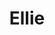 ---
title: Ellie
date: 
draft: false

# descripcion
description : Ovalo chico

materials: Plata 925

color: Opalo turquesa

dimensions: 1,3cm

code: 02-08-0050

type: "Dijes"

categories: []

price: $1.740,00

# Images
# first image will be shown in the product page
images:
  # - image: "images/path_to_image"
  # La ubicacion de las imagenes es imagenes/Dijes/Dijes.Opalo/02-08-0050-ellie
  - image: "./images/dijes/opalo/02-08-0050-ovalo-chico_a.JPG"
  - image: "./images/dijes/opalo/02-08-0050-ovalo-chico_b.JPG"
---